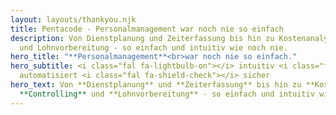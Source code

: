 ```yaml
---
layout: layouts/thankyou.njk
title: Pentacode - Personalmanagement war noch nie so einfach
description: Von Dienstplanung und Zeiterfassung bis hin zu Kostenanalyse, Controlling
  und Lohnvorbereitung - so einfach und intuitiv wie noch nie.
hero_title: "**Personalmanagement**<br>war noch nie so einfach."
hero_subtitle: <i class="fal fa-lightbulb-on"></i> intuitiv <i class="fal fa-robot"></i>
  automatisiert <i class="fal fa-shield-check"></i> sicher
hero_text: Von **Dienstplanung** und **Zeiterfassung** bis hin zu **Kostenanalyse**,
  **Controlling** und **Lohnvorbereitung** - so einfach und intuitiv wie noch nie.
---
```

